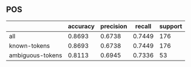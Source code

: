 
## POS

|                  | accuracy | precision | recall | support |
|------------------|----------|-----------|--------|---------|
| all              | 0.8693   | 0.6738    | 0.7449 | 176     |
| known-tokens     | 0.8693   | 0.6738    | 0.7449 | 176     |
| ambiguous-tokens | 0.8113   | 0.6945    | 0.7336 | 53      |

